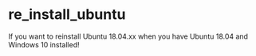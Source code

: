 # re_install_ubuntu
If you want to reinstall Ubuntu 18.04.xx when you have Ubuntu 18.04 and Windows 10 installed!
